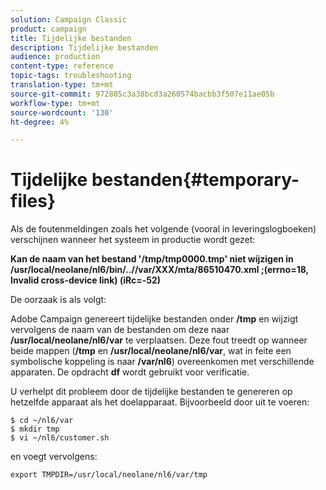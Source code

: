 ```yaml
---
solution: Campaign Classic
product: campaign
title: Tijdelijke bestanden
description: Tijdelijke bestanden
audience: production
content-type: reference
topic-tags: troubleshooting
translation-type: tm+mt
source-git-commit: 972885c3a38bcd3a260574bacbb3f507e11ae05b
workflow-type: tm+mt
source-wordcount: '130'
ht-degree: 4%

---
```



# Tijdelijke bestanden{#temporary-files}

Als de foutenmeldingen zoals het volgende (vooral in leveringslogboeken) verschijnen wanneer het systeem in productie wordt gezet:

**Kan de naam van het bestand &#39;/tmp/tmp0000.tmp&#39; niet wijzigen in /usr/local/neolane/nl6/bin/..//var/XXX/mta/86510470.xml ;(errno=18, Invalid cross-device link) (iRc=-52)**

De oorzaak is als volgt:

Adobe Campaign genereert tijdelijke bestanden onder **/tmp** en wijzigt vervolgens de naam van de bestanden om deze naar **/usr/local/neolane/nl6/var** te verplaatsen. Deze fout treedt op wanneer beide mappen (**/tmp** en **/usr/local/neolane/nl6/var**, wat in feite een symbolische koppeling is naar **/var/nl6**) overeenkomen met verschillende apparaten. De opdracht **df** wordt gebruikt voor verificatie.

U verhelpt dit probleem door de tijdelijke bestanden te genereren op hetzelfde apparaat als het doelapparaat. Bijvoorbeeld door uit te voeren:

```
$ cd ~/nl6/var
$ mkdir tmp
$ vi ~/nl6/customer.sh
```

en voegt vervolgens:

```
export TMPDIR=/usr/local/neolane/nl6/var/tmp 
```

